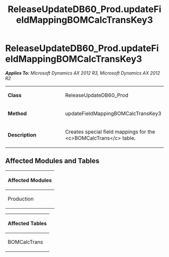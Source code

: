 ﻿---
title: ReleaseUpdateDB60_Prod.updateFieldMappingBOMCalcTransKey3
TOCTitle: ReleaseUpdateDB60_Prod.updateFieldMappingBOMCalcTransKey3
ms:assetid: 861b4ad0-c6f6-374f-a0d1-deff5b1872b1
ms:mtpsurl: https://msdn.microsoft.com/en-us/library/JJ686042(v=AX.60)
ms:contentKeyID: 49709493
ms.date: 05/18/2015
mtps_version: v=AX.60
---

# ReleaseUpdateDB60\_Prod.updateFieldMappingBOMCalcTransKey3 


_**Applies To:** Microsoft Dynamics AX 2012 R3, Microsoft Dynamics AX 2012 R2_

<table>
<colgroup>
<col style="width: 50%" />
<col style="width: 50%" />
</colgroup>
<tbody>
<tr class="odd">
<td><p><strong>Class</strong></p></td>
<td><p>ReleaseUpdateDB60_Prod</p></td>
</tr>
<tr class="even">
<td><p><strong>Method</strong></p></td>
<td><p>updateFieldMappingBOMCalcTransKey3</p></td>
</tr>
<tr class="odd">
<td><p><strong>Description</strong></p></td>
<td><p>Creates special field mappings for the &lt;c&gt;BOMCalcTrans&lt;/c&gt; table.</p></td>
</tr>
</tbody>
</table>


## Affected Modules and Tables

<table>
<colgroup>
<col style="width: 100%" />
</colgroup>
<thead>
<tr class="header">
<th><p>Affected Modules</p></th>
</tr>
</thead>
<tbody>
<tr class="odd">
<td><p>Production</p></td>
</tr>
</tbody>
</table>


<table>
<colgroup>
<col style="width: 100%" />
</colgroup>
<thead>
<tr class="header">
<th><p>Affected Tables</p></th>
</tr>
</thead>
<tbody>
<tr class="odd">
<td><p>BOMCalcTrans</p></td>
</tr>
</tbody>
</table>

  


